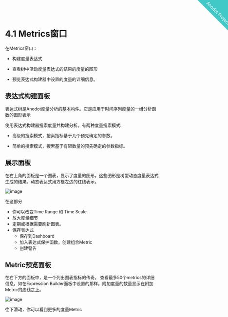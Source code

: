 
<html>
    <a href="https://www.anodot.com/" class="homepage-corner" aria-label="View source on Github">
        <svg width="100" height="100" viewBox="0 0 250 250" style="fill:#40c9c6; color:#fff; position: fixed; top: 0; border: 0; right: 0;" aria-hidden="true">
            <path d="M0,0 L250,250 L250,0 Z"></path>
            <text x="40" y="40" fill="white" style="font-size: 36px;" size="20" transform="rotate(45 70,70)">Anodot Project</text>
        </svg>
    </a>
    </style>
</html>


# 4.1 Metrics窗口

在Metrics窗口：

- 构建度量表达式

- 查看树中活动度量表达式的结果的度量的图形

- 预览表达式构建器中设置的度量的详细信息。


## 表达式构建面板

表达式树是Anodot度量分析的基本构件。它是应用于时间序列度量的一组分析函数的图形表示

使用表达式构建器搜索度量并构建分析。有两种度量搜索模式:

- 高级的搜索模式，搜索指标基于几个预先确定的参数。

- 简单的搜索模式，搜索基于有限数量的预先确定的参数指标。

## 展示面板

在右上角的面板是一个图表，显示了度量的图形，这些图形是树型动态度量表达式生成的结果。动态表达式用方框左边的红线表示。

![image](https://support.anodot.com/hc/article_attachments/115005743273/Metrics_graphs.png)

在这部分

- 你可以改变Time Range 和 Time Scale
- 放大度量细节
- 定期或根据需要刷新图表。
- 保存表达式
  - 保存到Dashboard
  - 加入表达式保护函数，创建组合Metric
  - 创建警告

## Metric预览面板

在右下方的面板中，是一个列出图表指标的传奇。
查看最多50个metrics的详细信息，如在Expression Builder面板中设置的那样。附加度量的数量显示在附加Metric的虚线之上。

![image](https://support.anodot.com/hc/article_attachments/115005743353/Metrics_legend.png)

往下滑动，你可以看到更多的度量Metric
